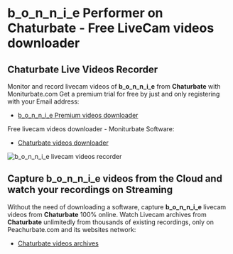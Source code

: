 # b_o_n_n_i_e Performer on Chaturbate - Free LiveCam videos downloader

## Chaturbate Live Videos Recorder

Monitor and record livecam videos of **b_o_n_n_i_e** from **Chaturbate** with Moniturbate.com
Get a premium trial for free by just and only registering with your Email address:
* [b_o_n_n_i_e Premium videos downloader](https://moniturbate.com/request-demo-licence-key.html)

Free livecam videos downloader - Moniturbate Software:
* [Chaturbate videos downloader](https://moniturbate.com/moniturbate-download-software.html)

![b_o_n_n_i_e livecam videos recorder](https://peachurnet.com/templates/moniturbate-software.png)


## Capture b_o_n_n_i_e videos from the Cloud and watch your recordings on Streaming

Without the need of downloading a software, capture **b_o_n_n_i_e** livecam videos from **Chaturbate** 100% online.
Watch Livecam archives from **Chaturbate** unlimitedly from thousands of existing recordings, only on Peachurbate.com and its websites network:
* [Chaturbate videos archives](https://peachurnet.com/)